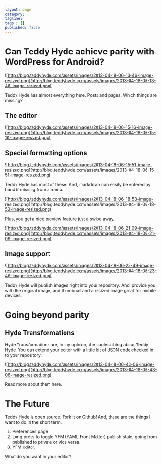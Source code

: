 ```yaml
---
layout: page
category: 
tagline: 
tags : [] 
published: false
---
```


# Can Teddy Hyde achieve parity with WordPress for Android? #

![http://blog.teddyhyde.com/assets/images/2013-04-18-06-13-46-image-resized.png](http://blog.teddyhyde.com/assets/images/2013-04-18-06-13-46-image-resized.png)

Teddy Hyde has almost everything here. Posts and pages. Which things are missing?

## The editor ##

![http://blog.teddyhyde.com/assets/images/2013-04-18-06-15-16-image-resized.png](http://blog.teddyhyde.com/assets/images/2013-04-18-06-15-16-image-resized.png)

## Special formatting options ##

![http://blog.teddyhyde.com/assets/images/2013-04-18-06-15-51-image-resized.png](http://blog.teddyhyde.com/assets/images/2013-04-18-06-15-51-image-resized.png)

Teddy Hyde has most of these. And, markdown can easily be entered by hand if missing from a menu. 

![http://blog.teddyhyde.com/assets/images/2013-04-18-06-18-53-image-resized.png](http://blog.teddyhyde.com/assets/images/2013-04-18-06-18-53-image-resized.png)

Plus, you get a nice preview feature just a swipe away.

![http://blog.teddyhyde.com/assets/images/2013-04-18-06-21-09-image-resized.png](http://blog.teddyhyde.com/assets/images/2013-04-18-06-21-09-image-resized.png)

## Image support ##

![http://blog.teddyhyde.com/assets/images/2013-04-18-06-23-49-image-resized.png](http://blog.teddyhyde.com/assets/images/2013-04-18-06-23-49-image-resized.png)

Teddy Hyde will publish images right into your repository. And, provide you with the original image, and thumbnail and a resized image great for mobile devices.

# Going beyond parity #

## Hyde Transformations ##

Hyde Transformations are, in my opinion, the coolest thing about Teddy Hyde. You can extend your editor with a little bit of JSON code checked in to your repository.

![http://blog.teddyhyde.com/assets/images/2013-04-18-06-43-06-image-resized.png](http://blog.teddyhyde.com/assets/images/2013-04-18-06-43-06-image-resized.png)

Read more about them here.



# The Future #

Teddy Hyde is open source. Fork it on Github! And, these are the things I want to do in the short term.

1. Preferences page
2. Long press to toggle YFM (YAML Front Matter) publish state, going from published to private or vice versa.
3. YFM editor.

What do you want in your editor?
